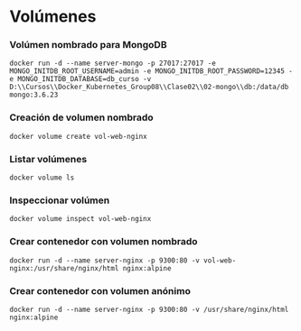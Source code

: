 # Volúmenes

### Volúmen nombrado para MongoDB

```
docker run -d --name server-mongo -p 27017:27017 -e MONGO_INITDB_ROOT_USERNAME=admin -e MONGO_INITDB_ROOT_PASSWORD=12345 -e MONGO_INITDB_DATABASE=db_curso -v D:\\Cursos\\Docker_Kubernetes_Group08\\Clase02\\02-mongo\\db:/data/db mongo:3.6.23
```

### Creación de volumen nombrado

```
docker volume create vol-web-nginx
```

### Listar volúmenes

```
docker volume ls
```

### Inspeccionar volúmen

```
docker volume inspect vol-web-nginx
```

### Crear contenedor con volumen nombrado

```
docker run -d --name server-nginx -p 9300:80 -v vol-web-nginx:/usr/share/nginx/html nginx:alpine
```

### Crear contenedor con volumen anónimo

```
docker run -d --name server-nginx -p 9300:80 -v /usr/share/nginx/html nginx:alpine
```
